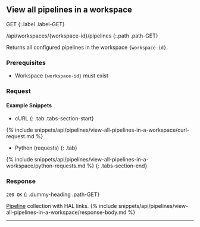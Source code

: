 ## View all pipelines in a workspace

GET
{:.label .label-GET}

/api/workspaces/{workspace-id}/pipelines
{:.path .path-GET}

Returns all configured pipelines in the workspace `{workspace-id}`.

### Prerequisites
- Workspace `{workspace-id}` must exist

### Request

#### Example Snippets
- cURL
{: .tab .tabs-section-start}

{% include snippets/api/pipelines/view-all-pipelines-in-a-workspace/curl-request.md %}

- Python (requests)
{: .tab}

{% include snippets/api/pipelines/view-all-pipelines-in-a-workspace/python-requests.md %}
{: .tabs-section-end}

### Response
`200 OK`
{: .dummy-heading .path-GET}

[Pipeline](#pipeline) collection with HAL links.
{% include snippets/api/pipelines/view-all-pipelines-in-a-workspace/response-body.md %}

---
